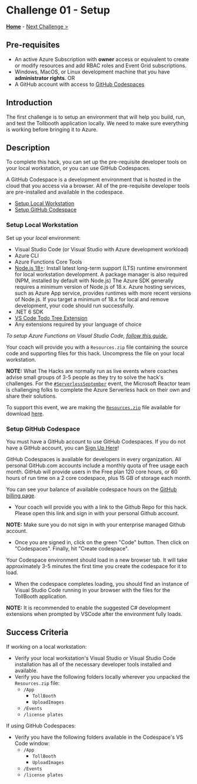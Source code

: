 # Challenge 01 - Setup

**[Home](../README.md)** - [Next Challenge >](./Challenge-02.md)

## Pre-requisites

- An active Azure Subscription with **owner** access or equivalent to create or modify resources and add RBAC roles and Event Grid subscriptions.
- Windows, MacOS, or Linux development machine that you have **administrator rights**.
OR
- A GitHub account with access to [GitHub Codespaces](https://github.com/features/codespaces)

## Introduction

The first challenge is to setup an environment that will help you build, run, and test the Tollbooth application locally. We need to make sure everything is working before bringing it to Azure.

## Description

To complete this hack, you can set up the pre-requisite developer tools on your local workstation, or you can use GitHub Codespaces.

A GitHub Codespace is a development environment that is hosted in the cloud that you access via a browser. All of the pre-requisite developer tools are pre-installed and available in the codespace.

- [Setup Local Workstation](#setup-local-workstation)
- [Setup GitHub Codespace](#setup-github-codespace)

### Setup Local Workstation

Set up your *local* environment:
- Visual Studio Code (or Visual Studio with Azure development workload)
- Azure CLI
- Azure Functions Core Tools
- [Node.js 18+](https://nodejs.org/en/download/): Install latest long-term support (LTS) runtime environment for local workstation development. A package manager is also required (NPM, installed by default with Node.js) The Azure SDK generally requires a minimum version of Node.js of 18.x. Azure hosting services, such as Azure App service, provides runtimes with more recent versions of Node.js. If you target a minimum of 18.x for local and remove development, your code should run successfully.
- .NET 6 SDK
- [VS Code Todo Tree Extension](https://marketplace.visualstudio.com/items?itemName=Gruntfuggly.todo-tree)
- Any extensions required by your language of choice

*To setup Azure Functions on Visual Studio Code, [follow this guide.](https://docs.microsoft.com/en-us/azure/azure-functions/functions-develop-vs-code?tabs=csharp)*
 
Your coach will provide you with a `Resources.zip` file containing the source code and supporting files for this hack.  Uncompress the file on your local workstation.

**NOTE:** What The Hacks are normally run as live events where coaches advise small groups of 3-5 people as they try to solve the hack's challenges. For the [`#ServerlessSeptember`](https://azure.github.io/Cloud-Native/serverless-september/) event, the Microsoft Reactor team is challenging folks to complete the Azure Serverless hack on their own and share their solutions. 

To support this event, we are making the [`Resources.zip`](https://aka.ms/serverless-september/wth/resources) file available for download [here](https://aka.ms/serverless-september/wth/resources).

### Setup GitHub Codespace

You must have a GitHub account to use GitHub Codespaces. If you do not have a GitHub account, you can [Sign Up Here](https://github.com/signup)!

GitHub Codespaces is available for developers in every organization. All personal GitHub.com accounts include a monthly quota of free usage each month. GitHub will provide users in the Free plan 120 core hours, or 60 hours of run time on a 2 core codespace, plus 15 GB of storage each month.

You can see your balance of available codespace hours on the [GitHub billing page](https://github.com/settings/billing/summary).

- Your coach will provide you with a link to the Github Repo for this hack. Please open this link and sign in with your personal Github account. 

**NOTE:** Make sure you do not sign in with your enterprise managed Github account.

- Once you are signed in, click on the green "Code" button. Then click on "Codespaces". Finally, hit "Create codespace". 

Your Codespace environment should load in a new browser tab. It will take approximately 3-5 minutes the first time you create the codespace for it to load.

- When the codespace completes loading, you should find an instance of Visual Studio Code running in your browser with the files for the TollBooth application.

**NOTE:** It is recommended to enable the suggested C# development extensions when prompted by VSCode after the environment fully loads.

## Success Criteria

If working on a local workstation: 

- Verify your local workstation's Visual Studio or Visual Studio Code installation has all of the necessary developer tools installed and available.
- Verify you have the following folders locally wherever you unpacked the `Resources.zip` file:
    - `/App`
        - `TollBooth`
        - `UploadImages`
    - `/Events`
    - `/license plates`

If using GitHub Codespaces:

- Verify you have the following folders available in the Codespace's VS Code window:
    - `/App`
        - `TollBooth`
        - `UploadImages`
    - `/Events`
    - `/license plates`
